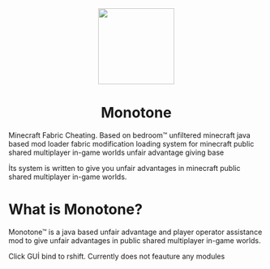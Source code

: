 <div align="center">
  <img src="https://i.hizliresim.com/4x0h0qn.png" width="150" height="150">
</div>

<h1 align="center">
Monotone
</h1>

Minecraft Fabric Cheating. Based on bedroom™ unfiltered minecraft java based mod loader fabric modification loading system for minecraft public shared multiplayer in-game worlds unfair advantage giving base

İts system is written to give you unfair advantages  in minecraft public shared multiplayer in-game worlds.

# What is Monotone?

Monotone™ is a java based unfair advantage and player operator assistance mod to give unfair advantages in public shared multiplayer in-game worlds.

Click GUİ bind to rshift.
Currently does not feauture any modules


